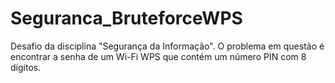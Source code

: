 # Seguranca_BruteforceWPS
Desafio da disciplina "Segurança da Informação". O problema em questão é encontrar a senha de um Wi-Fi WPS que contém um número PIN com 8 dígitos.
